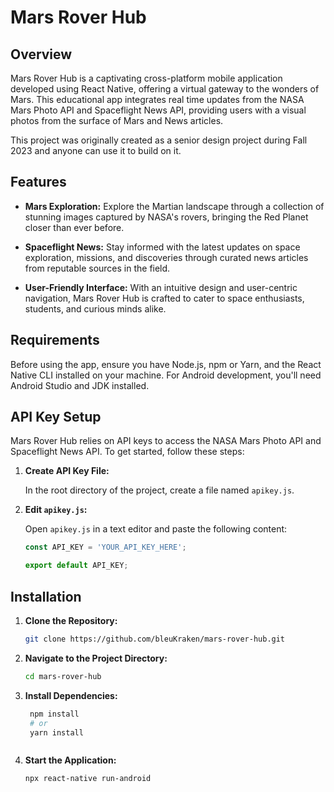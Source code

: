 
# Mars Rover Hub

## Overview
Mars Rover Hub is a captivating cross-platform mobile application developed using React Native, offering a virtual gateway to the wonders of Mars. This educational app  integrates real time updates from the NASA Mars Photo API and Spaceflight News API, providing users with a visual photos from the surface of Mars and News articles. 

This project was originally created as a senior design project during Fall 2023 and anyone can use it to build on it. 


## Features

- **Mars Exploration:** Explore the Martian landscape through a collection of stunning images captured by NASA's rovers, bringing the Red Planet closer than ever before.

- **Spaceflight News:** Stay informed with the latest updates on space exploration, missions, and discoveries through curated news articles from reputable sources in the field.

- **User-Friendly Interface:** With an intuitive design and user-centric navigation, Mars Rover Hub is crafted to cater to space enthusiasts, students, and curious minds alike.

## Requirements

Before using the app, ensure you have Node.js, npm or Yarn, and the React Native CLI installed on your machine. For Android development, you'll need Android Studio and JDK installed.

## API Key Setup

Mars Rover Hub relies on API keys to access the NASA Mars Photo API and Spaceflight News API. To get started, follow these steps:

1. **Create API Key File:**
   
   In the root directory of the project, create a file named `apikey.js`.

2. **Edit `apikey.js`:**

   Open `apikey.js` in a text editor and paste the following content:

   ```javascript
   const API_KEY = 'YOUR_API_KEY_HERE';

   export default API_KEY;

## Installation

1. **Clone the Repository:**

   ```bash
   git clone https://github.com/bleuKraken/mars-rover-hub.git


2. **Navigate to the Project Directory:**

   ```bash
   cd mars-rover-hub


3. **Install Dependencies:**

   ```bash
    npm install
    # or
    yarn install



4. **Start the Application:**

   ```bash
   npx react-native run-android

